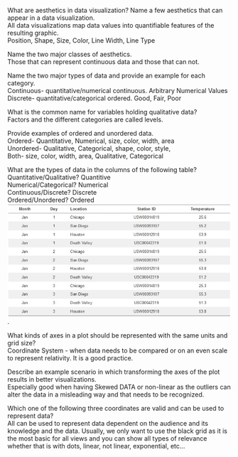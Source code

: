 What are aesthetics in data visualization? Name a few aesthetics that can appear in a data visualization.  
  All data visualizations map data values into quantifiable features of the resulting graphic.  
  Position, Shape, Size, Color, Line Width, Line Type  
  
Name the two major classes of aesthetics.  
  Those that can represent continuous data and those that can not.  
    
Name the two major types of data and provide an example for each category.  
  Continuous- quantitative/numerical continuous. Arbitrary Numerical Values  
  Discrete- quantitative/categorical ordered. Good, Fair, Poor  
  
What is the common name for variables holding qualitative data?  
Factors and the different categories are called levels.  
  
Provide examples of ordered and unordered data.  
  Ordered- Quantitative, Numerical, size, color, width, area  
  Unordered- Qualitative, Categorical, shape, color, style,  
  Both- size, color, width, area, Qualitative, Categorical  
  
What are the types of data in the columns of the following table?  
  Quantitative/Qualitative? Quantitive  
  Numerical/Categorical? Numerical  
  Continuous/Discrete? Discrete  
  Ordered/Unordered? Ordered   
![data.typesHW5.jpg](data.typesHW5.jpg).  

What kinds of axes in a plot should be represented with the same units and grid size?  
  Coordinate System - when data needs to be compared or on an even scale to represent relativity. It is a good practice.  
  
Describe an example scenario in which transforming the axes of the plot results in better visualizations.  
  Especially good when having Skewed DATA or non-linear as the outliers can alter the data in a misleading way and that needs to be recognized.  
  
Which one of the following three coordinates are valid and can be used to represent data?  
  All can be used to represent data dependent on the audience and its knowledge and the data. Usually, we only want to use the black grid as it is the most basic for all views and you can show all types of relevance whether that is with dots, linear, not linear, exponential, etc…  



































 

